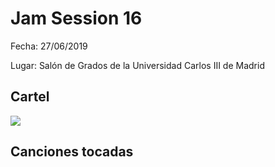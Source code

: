 # Jam Session 16
Fecha: 27/06/2019

Lugar: Salón de Grados de la Universidad Carlos III de Madrid

## Cartel
![](https://github.com/UC3Music/JamSessions/blob/master/16JamSession/JamSession16.png?raw=true)

## Canciones tocadas
